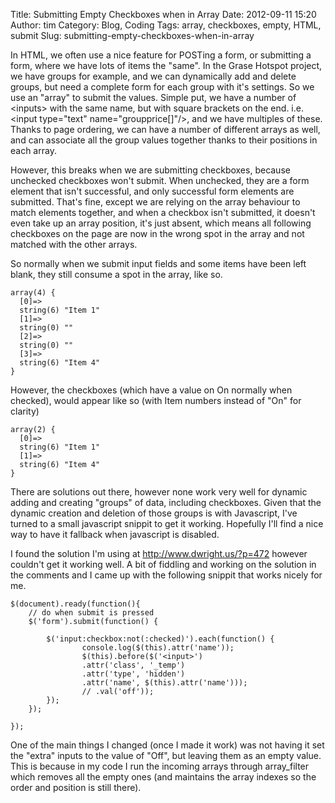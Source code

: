 Title: Submitting Empty Checkboxes when in Array
Date: 2012-09-11 15:20
Author: tim
Category: Blog, Coding
Tags: array, checkboxes, empty, HTML, submit
Slug: submitting-empty-checkboxes-when-in-array

In HTML, we often use a nice feature for POSTing a form, or submitting a
form, where we have lots of items the "same". In the Grase Hotspot
project, we have groups for example, and we can dynamically add and
delete groups, but need a complete form for each group with it's
settings. So we use an "array" to submit the values. Simple put, we have
a number of \<inputs\> with the same name, but with square brackets on
the end. i.e. \<input type="text" name="groupprice[]"/\>, and we have
multiples of these. Thanks to page ordering, we can have a number of
different arrays as well, and can associate all the group values
together thanks to their positions in each array.

However, this breaks when we are submitting checkboxes, because
unchecked checkboxes won't submit. When unchecked, they are a form
element that isn't successful, and only successful form elements are
submitted. That's fine, except we are relying on the array behaviour to
match elements together, and when a checkbox isn't submitted, it doesn't
even take up an array position, it's just absent, which means all
following checkboxes on the page are now in the wrong spot in the array
and not matched with the other arrays.

So normally when we submit input fields and some items have been left
blank, they still consume a spot in the array, like so.

~~~~ {lang="php" escaped="true"}
array(4) {
  [0]=>
  string(6) "Item 1"
  [1]=>
  string(0) ""
  [2]=>
  string(0) ""
  [3]=>
  string(6) "Item 4"
}
~~~~

However, the checkboxes (which have a value on On normally when
checked), would appear like so (with Item numbers instead of "On" for
clarity)

~~~~ {lang="php" escaped="true"}
array(2) {
  [0]=>
  string(6) "Item 1"
  [1]=>
  string(6) "Item 4"
}
~~~~

There are solutions out there, however none work very well for dynamic
adding and creating "groups" of data, including checkboxes. Given that
the dynamic creation and deletion of those groups is with Javascript,
I've turned to a small javascript snippit to get it working. Hopefully
I'll find a nice way to have it fallback when javascript is disabled.

I found the solution I'm using at <http://www.dwright.us/?p=472> however
couldn't get it working well. A bit of fiddling and working on the
solution in the comments and I came up with the following snippit that
works nicely for me.

~~~~ {lang="php" escaped="true"}
$(document).ready(function(){
    // do when submit is pressed
    $('form').submit(function() {

        $('input:checkbox:not(:checked)').each(function() {
                console.log($(this).attr('name'));
                $(this).before($('<input>')
                .attr('class', '_temp')
                .attr('type', 'hidden')
                .attr('name', $(this).attr('name')));
                // .val('off'));
        });  
    });

});
~~~~

One of the main things I changed (once I made it work) was not having it
set the "extra" inputs to the value of "Off", but leaving them as an
empty value. This is because in my code I run the incoming arrays
through array\_filter which removes all the empty ones (and maintains
the array indexes so the order and position is still there).
